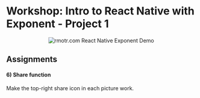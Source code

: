 # Workshop: Intro to React Native with Exponent - Project 1

<p align='center'>
  <img
      src="https://media.giphy.com/media/l0Hlzh7zu2KyN4eiY/giphy.gif"
      alt="rmotr.com React Native Exponent Demo" />
</p>

## Assignments

#### 6) Share function

Make the top-right share icon in each picture work.
